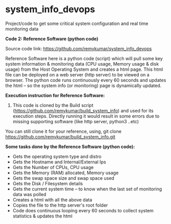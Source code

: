 # system_info_devops
Project/code to get some critical system configuration and real time monitoring data

**Code 2: Reference Software (python code)**

Source code link: https://github.com/remykumar/system_info_devops

Reference Software here is a python code (script) which will pull some key system information & monitoring data (CPU usage, Memory usage & disk usage) from the Host Operating System and creates a html page. This html file can be deployed on a web server (http server) to be viewed on a browser. The python code runs continuously every 60 seconds and updates the html – so the system info (or monitoring) page is dynamically updated. 

**Execution instruction for Reference Software:**
1. This code is cloned by the Build script (https://github.com/remykumar/build_system_info) and used for its execution steps. 
Directly running it would result in some errors due to missing supporting software (like http server, python3 ..etc) 

You can still clone it for your reference, using, 
git clone https://github.com/remykumar/build_system_info.git


**Some tasks done by the Reference Software (python code):** 
-	Gets the operating system type and distro
-	Gets the Hostname and Internal/External Ips
-	Gets the Number of CPUs, CPU usage
-	Gets the Memory (RAM) allocated, Memory usage
-	Gets the swap space size and swap space used 
-	Gets the Disk / Filesystem details  
-	Gets the current system time – to know when the last set of monitoring data was polled
-	Creates a html with all the above data 
-	Copies the file to the http server's root folder
-	Code does continuous looping every 60 seconds to collect system statistics & updates the html

